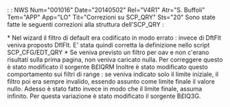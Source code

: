  :  : NWS Num="001016" Date="20140502" Rel="V4R1" Atr="S. Buffoli" Tem="APP" App="LO" Tit="Correzioni su SCP_QRY" Sts="20"
Sono state fatte le seguenti correzioni alla struttura dell'SCP_QRY : 

\* Nel wizard il filtro di default era codificato in modo errato :  invece di DftFlt veniva proposto DflFlt. E' stata quindi corretta la definizione nello script SCP_CFG/EDT_QRY 
\* Se veniva previsto un filtro per oav e non c'erano risultati sulla prima pagina, non veniva caricato nulla. Per correggere questo è stato modificato il sorgente B£IQRM 
Inoltre è stato modificato questo comportamento sui filtri di range :  se veniva indicato solo il limite iniziale, il filtro poi era sempre invalido, essendo assunto come limite finale il valore nullo. Adesso è stato fatto invece in modo che il limite finale, assuma infinito. Per questa variazione è stato modificato il sorgente B£IQ3G.
